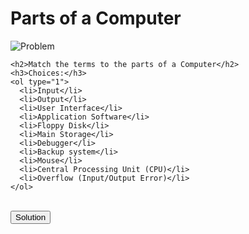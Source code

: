 <!-- # Parts of a Computer

## Match the terms to the parts of a Computer
![Problem](/Resources/Pictures/toilet_tech.gif)

Choices:
1. Input
2. Output
3. User Interface
4. Application Software
5. Floppy Disk
6. Main Storage
7. Debugger
8. Backup system
9. Mouse
10. Central Processing Unit (CPU)
11. Overflow (Input/Output Error)

 #![Solution](/Resources/Pictures/toilet_tech_solution.gif)
<d1>
  <img id="Solution" style="display:none" src="/Resources/Pictures/toilet_tech_solution.gif" alt="Solution">
  <button type="button" onclick="document.getElementById('Solution').style.display='block'">Solution</button>
</d1> -->


<!DOCTYPE html>
<html>
<body>
  <h1> Parts of a Computer</h1>
  <img src="/home/nabler/PROJECTS/Supplement-Instructions-For-COSC-1436/Resources/Pictures/toilet_tech.gif" alt="Problem">

  <!-- <div style="background-color:black;color:white;padding:20px;"> -->
    <h2>Match the terms to the parts of a Computer</h2>
    <h3>Choices:</h3>
    <ol type="1">
      <li>Input</li>
      <li>Output</li>
      <li>User Interface</li>
      <li>Application Software</li>
      <li>Floppy Disk</li>
      <li>Main Storage</li>
      <li>Debugger</li>
      <li>Backup system</li>
      <li>Mouse</li>
      <li>Central Processing Unit (CPU)</li>
      <li>Overflow (Input/Output Error)</li>
    </ol>
  <!-- </div> -->
  <!-- ![Solution](/Resources/Pictures/toilet_tech_solution.gif) -->
  <img id="Solution" style="display:none" src="/home/nabler/PROJECTS/Supplement-Instructions-For-COSC-1436/Resources/Pictures/toilet_tech_solution.gif" alt="Solution">
  <br><button type="button" onclick="document.getElementById('Solution').style.display='block'">Solution</button>

</body>
</html>
